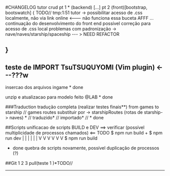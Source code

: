 #CHANGELOG
tutor crud 
pt 1 * (backend) [...]
pt 2 (front)[bootstrap, bootswatch]  { TODO//
   tmp:1:51 tutor
      -> possibilitar acesso de .css localmente, não via link online <--- não funciona essa buceta AFFF
      ... continuação do desenvolvimento do front end
      possível correção para acesso de .css local
      problemas com padronização -> nave/naves/starship/spaceship --- > NEED REFACTOR



}
---------------------------------------------
teste de IMPORT TsuTSUQUYOMI (Vim plugin) <---???w
---------------------------------------------
insercao dos arquivos ingame * done

unzip e atualizacao para modelo feito @LAB * done 

###Traduction
tradução completa (realizar testes finais**) from games to starship 
   // games routes substituir por -> starshipRoutes (rotas de starship-> naves) *
   // traduzido*
   // importado*
   // * done

##Scripts
unificacao de scripts BUILD e DEV  ==> verificar (possível multiplicidade de processos chamados) <==  TODO
   $ npm run build
      +
      $ npm run dev 
      | | | | | |
      V V V V V V
      $ npm run build
 * done
quebra de scripts novamente, possível duplicação de processos (?)

##Git 
   1
   2
   3 pull(teste 1  )*TODO// 

---------------------------------------------
